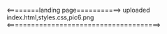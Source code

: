 <========landing page===========>
uploaded index.html,styles.css,pic6.png
<======================================>
